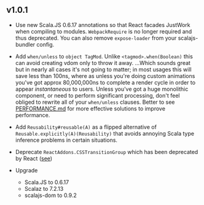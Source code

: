 ## v1.0.1

* Use new Scala.JS 0.6.17 annotations so that React facades JustWork when compiling to modules.
  `WebpackRequire` is no longer required and thus deprecated.
  You can also remove `expose-loader` from your scalajs-bundler config.

* Add `when/unless` to `object TagMod`.
  Unlike `<tagmod>.when(Boolean)` this can avoid creating vdom only to throw it away.
  …Which sounds great but in nearly all cases it's not going to matter;
  in most usages this will save less than 100ns, where as unless you're doing custom animations you've
  got approx 80,000,000ns to complete a render cycle in order to appear *instantaneous* to users.
  Unless you've got a huge monolithic component, or need to perform significant processing,
  don't feel obliged to rewrite all of your `when/unless` clauses.
  Better to see [PERFORMANCE.md](../PERFORMANCE.md) for more effective solutions to improve performance.

* Add `Reusability#reusable(A)` as a flipped alternative of `Reusable.explicitly(A)(Reusability)` that avoids
  annoying Scala type inference problems in certain situations.

* Deprecate `ReactAddons.CSSTransitionGroup` which has been deprecated by React ([see](https://facebook.github.io/react/docs/animation.html))

* Upgrade
  * Scala.JS to 0.6.17
  * Scalaz to 7.2.13
  * scalajs-dom to 0.9.2

